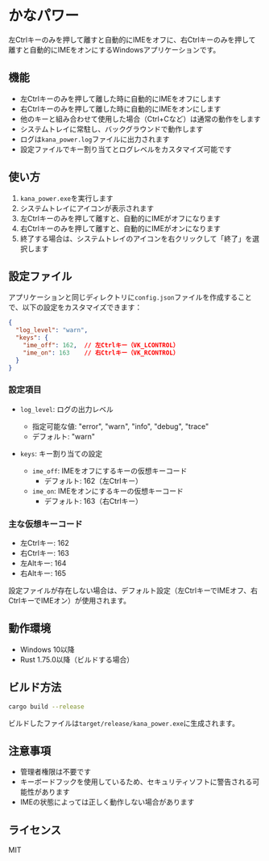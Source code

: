 # かなパワー

左Ctrlキーのみを押して離すと自動的にIMEをオフに、右Ctrlキーのみを押して離すと自動的にIMEをオンにするWindowsアプリケーションです。

## 機能

- 左Ctrlキーのみを押して離した時に自動的にIMEをオフにします
- 右Ctrlキーのみを押して離した時に自動的にIMEをオンにします
- 他のキーと組み合わせて使用した場合（Ctrl+Cなど）は通常の動作をします
- システムトレイに常駐し、バックグラウンドで動作します
- ログは`kana_power.log`ファイルに出力されます
- 設定ファイルでキー割り当てとログレベルをカスタマイズ可能です

## 使い方

1. `kana_power.exe`を実行します
2. システムトレイにアイコンが表示されます
3. 左Ctrlキーのみを押して離すと、自動的にIMEがオフになります
4. 右Ctrlキーのみを押して離すと、自動的にIMEがオンになります
5. 終了する場合は、システムトレイのアイコンを右クリックして「終了」を選択します

## 設定ファイル

アプリケーションと同じディレクトリに`config.json`ファイルを作成することで、以下の設定をカスタマイズできます：

```json
{
  "log_level": "warn",
  "keys": {
    "ime_off": 162,  // 左Ctrlキー（VK_LCONTROL）
    "ime_on": 163    // 右Ctrlキー（VK_RCONTROL）
  }
}
```

### 設定項目

- `log_level`: ログの出力レベル
  - 指定可能な値: "error", "warn", "info", "debug", "trace"
  - デフォルト: "warn"

- `keys`: キー割り当ての設定
  - `ime_off`: IMEをオフにするキーの仮想キーコード
    - デフォルト: 162（左Ctrlキー）
  - `ime_on`: IMEをオンにするキーの仮想キーコード
    - デフォルト: 163（右Ctrlキー）

### 主な仮想キーコード

- 左Ctrlキー: 162
- 右Ctrlキー: 163
- 左Altキー: 164
- 右Altキー: 165

設定ファイルが存在しない場合は、デフォルト設定（左CtrlキーでIMEオフ、右CtrlキーでIMEオン）が使用されます。

## 動作環境

- Windows 10以降
- Rust 1.75.0以降（ビルドする場合）

## ビルド方法

```bash
cargo build --release
```

ビルドしたファイルは`target/release/kana_power.exe`に生成されます。

## 注意事項

- 管理者権限は不要です
- キーボードフックを使用しているため、セキュリティソフトに警告される可能性があります
- IMEの状態によっては正しく動作しない場合があります

## ライセンス

MIT
